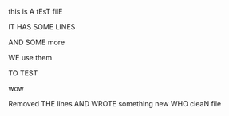 this is A tEsT filE

IT HAS SOME LINES

AND SOME more

WE use them

TO TEST

wow

Removed THE lines
AND WROTE something new
WHO
cleaN file

